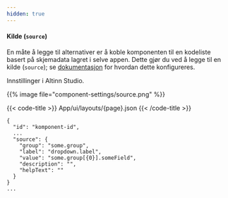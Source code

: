 ```yaml
---
hidden: true
---
```


<!-- begin intro -->
#### Kilde (`source`)

En måte å legge til alternativer er å koble komponenten til en kodeliste basert på skjemadata lagret i selve appen.
 Dette gjør du ved å legge til en kilde (`source`); se [dokumentasjon](/nb/altinn-studio/reference/data/options/repeating-group-codelists/) for hvordan dette konfigureres.
<!-- end intro -->


<!-- begin asd -->
Innstillinger i Altinn Studio.

{{% image file="component-settings/source.png" %}}
<!-- end asd -->


<!-- begin code -->
{{< code-title >}}
App/ui/layouts/{page}.json
{{< /code-title >}}

```json{hl_lines="4-9"}
{
  "id": "komponent-id",
  ...
  "source": {
    "group": "some.group",
    "label": "dropdown.label",
    "value": "some.group[{0}].someField",
    "description": "",
    "helpText": ""
  }
}
...
```
<!-- end code -->


<!-- begin more -->

<!-- end more -->